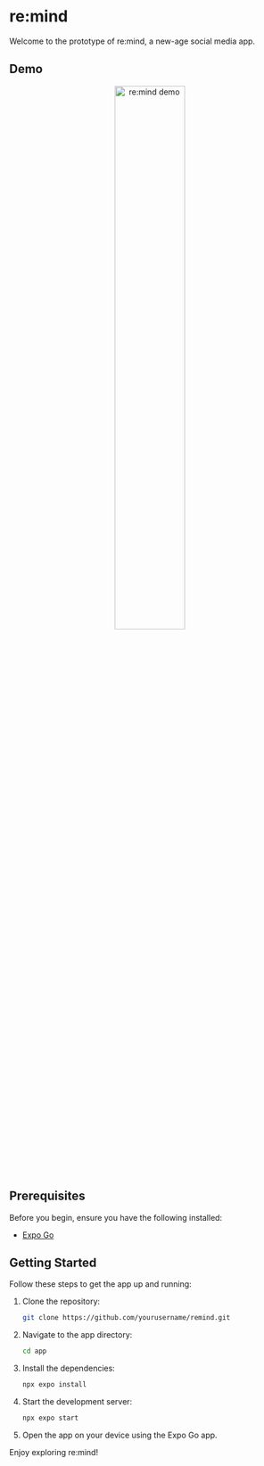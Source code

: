 # re:mind

Welcome to the prototype of re:mind, a new-age social media app.

## Demo

<div align="center">
  <img src="assets/remind.gif" alt="re:mind demo" width="50%" style="border-radius: 15px; overflow: hidden;">
</div>

## Prerequisites

Before you begin, ensure you have the following installed:
- [Expo Go](https://expo.dev/client)

## Getting Started

Follow these steps to get the app up and running:

1. Clone the repository:
   ```sh
   git clone https://github.com/yourusername/remind.git
   ```

2. Navigate to the app directory:
   ```sh
   cd app
   ```

3. Install the dependencies:
   ```sh
   npx expo install
   ```

4. Start the development server:
   ```sh
   npx expo start
   ```

5. Open the app on your device using the Expo Go app.

Enjoy exploring re:mind!
